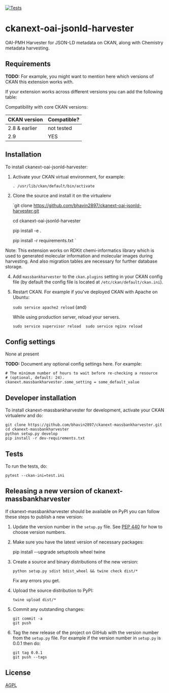 [![Tests](https://github.com/bhavin2897/ckanext-oai-jsonld-harvester/workflows/Tests/badge.svg?branch=main)](https://github.com/bhavin2897/ckanext-massbankharvester/actions)

# ckanext-oai-jsonld-harvester

OAI-PMH Harvester for JSON-LD metadata on CKAN, along with Chemistry metadata harvesting.  

## Requirements

**TODO:** For example, you might want to mention here which versions of CKAN this
extension works with.

If your extension works across different versions you can add the following table:

Compatibility with core CKAN versions:

| CKAN version    | Compatible?   |
| --------------- | ------------- |
| 2.8 & earlier            | not tested   |
| 2.9             | YES    |


## Installation


To install ckanext-oai-jsonld-harvester:

1. Activate your CKAN virtual environment, for example:

     `. /usr/lib/ckan/default/bin/activate`

2. Clone the source and install it on the virtualenv

    `git clone https://github.com/bhavin2897/ckanext-oai-jsonld-harvester.git

    cd ckanext-oai-jsonld-harvester

    pip install -e .

    pip install -r requirements.txt `

Note: This extension works on RDKit chemi-informatics library which is used to generated molecular information and 
molecular images during harvesting. And also migration tables are necessary for further database storage. 

4. Add `massbankharvester` to the `ckan.plugins` setting in your CKAN
   config file (by default the config file is located at
   `/etc/ckan/default/ckan.ini`).

5. Restart CKAN. For example if you've deployed CKAN with Apache on Ubuntu:

     `sudo service apache2 reload`
   (and) 

   While using production server, reload your servers. 
   
   `sudo service supervisor reload 
   sudo service nginx reload `




## Config settings

None at present

**TODO:** Document any optional config settings here. For example:

	# The minimum number of hours to wait before re-checking a resource
	# (optional, default: 24).
	ckanext.massbankharvester.some_setting = some_default_value


## Developer installation

To install ckanext-massbankharvester for development, activate your CKAN virtualenv and
do:

    git clone https://github.com/bhavin2897/ckanext-massbankharvester.git
    cd ckanext-massbankharvester
    python setup.py develop
    pip install -r dev-requirements.txt


## Tests

To run the tests, do:

    pytest --ckan-ini=test.ini


## Releasing a new version of ckanext-massbankharvester

If ckanext-massbankharvester should be available on PyPI you can follow these steps to publish a new version:

1. Update the version number in the `setup.py` file. See [PEP 440](http://legacy.python.org/dev/peps/pep-0440/#public-version-identifiers) for how to choose version numbers.

2. Make sure you have the latest version of necessary packages:

    pip install --upgrade setuptools wheel twine

3. Create a source and binary distributions of the new version:

       python setup.py sdist bdist_wheel && twine check dist/*

   Fix any errors you get.

4. Upload the source distribution to PyPI:

       twine upload dist/*

5. Commit any outstanding changes:

       git commit -a
       git push

6. Tag the new release of the project on GitHub with the version number from
   the `setup.py` file. For example if the version number in `setup.py` is
   0.0.1 then do:

       git tag 0.0.1
       git push --tags

## License

[AGPL](https://www.gnu.org/licenses/agpl-3.0.en.html)
